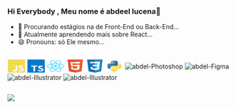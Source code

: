 ### Hi Everybody , Meu nome é abdeel lucena👋


- 🔭 Procurando estágios na de Front-End ou Back-End... 
- 🌱 Atualmente aprendendo mais sobre React...
- 😄 Pronouns: só Ele mesmo...


<div style="display: inline_block"><br>
  <img align="center" alt="abdel-Js" height="30" width="40" src="https://raw.githubusercontent.com/devicons/devicon/master/icons/javascript/javascript-plain.svg">
  <img align="center" alt="abdel-Ts" height="30" width="40" src="https://raw.githubusercontent.com/devicons/devicon/master/icons/typescript/typescript-plain.svg">
  <img align="center" alt="abdel-React" height="30" width="40" src="https://raw.githubusercontent.com/devicons/devicon/master/icons/react/react-original.svg">
  <img align="center" alt="abdel-HTML" height="30" width="40" src="https://raw.githubusercontent.com/devicons/devicon/master/icons/html5/html5-original.svg">
  <img align="center" alt="abdel-CSS" height="30" width="40" src="https://raw.githubusercontent.com/devicons/devicon/master/icons/css3/css3-original.svg">
  <img align="center" alt="abdel-Python" height="30" width="40" src="https://raw.githubusercontent.com/devicons/devicon/master/icons/python/python-original.svg">
  <img align="center" alt="abdel-Photoshop" height="30" width="40"src="https://cdn.jsdelivr.net/gh/devicons/devicon/icons/photoshop/photoshop-plain.svg">
  <img align="center" alt="abdel-Figma" height="30" width="40"src="https://cdn.jsdelivr.net/gh/devicons/devicon/icons/figma/figma-original.svg">
  <img align="center" alt="abdel-Illustrator" height="30" width="40"src="https://cdn.jsdelivr.net/gh/devicons/devicon/icons/illustrator/illustrator-plain.svg" >
  <img align="center" alt="abdel-Illustrator" height="30" width="40" src="https://cdn.jsdelivr.net/gh/devicons/devicon/icons/postgresql/postgresql-original.svg">
           
</div>

##


<div>
    <a href="https://instagram.com/abdeellucena" target="_blank"><img src="https://img.shields.io/badge/-Instagram-%23E4405F?style=for-the-badge&logo=instagram&logoColor=white" target="_blank"></a>
</div>

